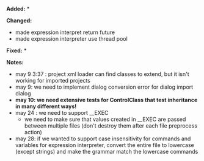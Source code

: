 **Added:**
* 

**Changed:**
* made expression interpret return future
* made expression interpreter use thread pool

**Fixed:**
* 

**Notes:**
* may 9 3:37 : project xml loader can find classes to extend, but it isn't working for imported projects
* may 9: we need to implement dialog conversion error for dialog import dialog
* **may 10: we need extensive tests for ControlClass that test inheritance in many different ways!**
* may 24 : we need to support __EXEC
    * we need to make sure that values created in __EXEC are passed between multiple files (don't destroy them after each file preprocess action)
* may 28: if we wanted to support case insensitivity for commands and variables for expression interpreter, convert the entire file to lowercase
    (except strings) and make the grammar match the lowercase commands 